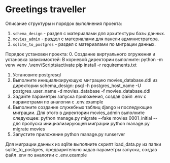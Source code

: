 # Greetings traveller
Описание структуры и порядок выполнения проекта:
1. `schema_design` - раздел c материалами для архитектуры базы данных.
2. `movies_admin` - раздел с материалами для панели администратора.
3. `sqlite_to_postgres` - раздел с материалами по миграции данных.

Порядок установки проекта:
0. Создание виртуального огружения и установка зависимостей:
В корневой директории выполните:
python -m venv venv
.\venv\Scripts\activate
pip install -r requirements.txt
1. Установите postgresql
2. Выполните инициализирующую миграцию movies_database.ddl из директории schema_design:
psql -h postgres_host_name -U postgres_user_name -d movies_database -f movies_database.ddl
3. Задайте параметры запуска приложения, создав файл .env с параметрами по аналогии с .env.example
4. Выполните создание служебных таблиц django и последующие миграции. 
Для этого в директории movies_admin выполните следующее:
python manage.py migrate --fake movies 0001_initial -- для пропуска инициализирующей миграции
python manage.py migrate movies
5. Запустите приложение 
python manage.py runserver

Для миграции данных из sqlite выполните скрипт load_data.py из папки sqlite_to_postgres,
предварительно задав параметры запуска, создав файл .env по аналогии с .env.example